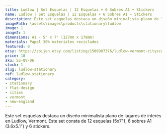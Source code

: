 ```yaml
---
title: Ludlow | Set Esquelas | 12 Esquelas + 6 Sobres A1 + Stickers
name: Ludlow | Set Esquelas | 12 Esquelas + 6 Sobres A1 + Stickers
description: Este set esquelas destaca un diseño minimalista plano de lugares de interés en Ludlow, Vermont. Este set consta de 12 esquelas (5x7"), 6 sobres A1 (3.6x5.1") y 6 stickers.
imagePath: \assets\images\products\stationary\ludlow
image: 1
image2: 1
dimensions: A1 - 5" x 7" (127mm x 178mm)
materials: Papel 30% materiales reciclados
featured: 0
etsy: https://soijen.etsy.com/listing/1509987376/ludlow-vermont-cityscape-stationary-set?utm_source=Copy&utm_medium=ListingManager&utm_campaign=Share&utm_term=so.lmsm&share_time=1695260100664
price: 18
sku: SS-QV-06
stock: 1
slug: ludlow-stationary
ref: ludlow-stationary
category:
- stationary
- flat-design
- cities
- vermont
- new-england
---
```

Este set esquelas destaca un diseño minimalista plano de lugares de interés en Ludlow, Vermont. Este set consta de 12 esquelas (5x7"), 6 sobres A1 (3.6x5.1") y 6 stickers.
